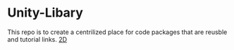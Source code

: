 # Unity-Libary

This repo is to create a centrilized place for code packages that are reusble and tutorial links.
[2D]([https://github.com/Tiger-Frog-Games/Unity-Libary/blob/main/2D/README.md])
